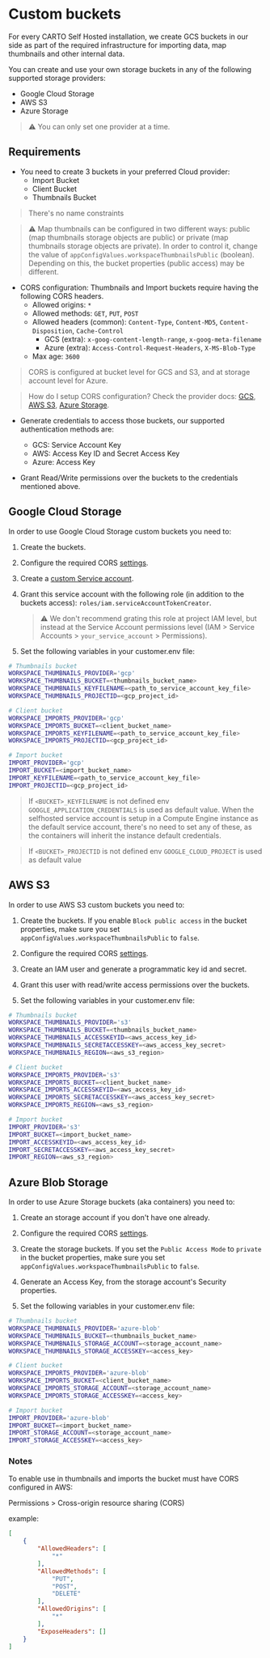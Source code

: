 # Custom buckets


For every CARTO Self Hosted installation, we create GCS buckets in our side as part of the required infrastructure for importing data, map thumbnails and other internal data. 

You can create and use your own storage buckets in any of the following supported storage providers:

- Google Cloud Storage
- AWS S3
- Azure Storage

> :warning: You can only set one provider at a time.

<!--
TODO: Add the code related to Terraform
-->

## Requirements

- You need to create 3 buckets in your preferred Cloud provider:
  - Import Bucket
  - Client Bucket
  - Thumbnails Bucket

> There's no name constraints

> :warning: Map thumbnails can be configured in two different ways: public (map thumbnails storage objects are public) or private (map thumbnails storage objects are private). In order to control it, change the value of `appConfigValues.workspaceThumbnailsPublic` (boolean). Depending on this, the bucket properties (public access) may be different.

- CORS configuration: Thumbnails and Import buckets require having the following CORS headers.
  - Allowed origins: `*`
  - Allowed methods: `GET`, `PUT`, `POST`
  - Allowed headers (common): `Content-Type`, `Content-MD5`, `Content-Disposition`, `Cache-Control`
    - GCS (extra): `x-goog-content-length-range`, `x-goog-meta-filename`
    - Azure (extra): `Access-Control-Request-Headers`, `X-MS-Blob-Type`
  - Max age: `3600`

> CORS is configured at bucket level for GCS and S3, and at storage account level for Azure.

> How do I setup CORS configuration? Check the provider docs: [GCS](https://cloud.google.com/storage/docs/configuring-cors), [AWS S3](https://docs.aws.amazon.com/AmazonS3/latest/userguide/enabling-cors-examples.html), [Azure Storage](https://docs.microsoft.com/en-us/rest/api/storageservices/cross-origin-resource-sharing--cors--support-for-the-azure-storage-services#enabling-cors-for-azure-storage).

- Generate credentials to access those buckets, our supported authentication methods are:
  - GCS: Service Account Key
  - AWS: Access Key ID and Secret Access Key
  - Azure: Access Key

- Grant Read/Write permissions over the buckets to the credentials mentioned above.

## Google Cloud Storage

In order to use Google Cloud Storage custom buckets you need to:

1. Create the buckets.
   
2. Configure the required CORS [settings](#requirements).
   
3. Create a [custom Service account](#custom-service-account).
   
4. Grant this service account with the following role (in addition to the buckets access): `roles/iam.serviceAccountTokenCreator`. 

   > :warning: We don't recommend grating this role at project IAM level, but instead at the Service Account permissions level (IAM > Service Accounts > `your_service_account` > Permissions).

   <!--
   TODO: Add the code related to Terraform
   -->

5. Set the following variables in your customer.env file:

```bash
# Thumbnails bucket
WORKSPACE_THUMBNAILS_PROVIDER='gcp'
WORKSPACE_THUMBNAILS_BUCKET=<thumbnails_bucket_name>
WORKSPACE_THUMBNAILS_KEYFILENAME=<path_to_service_account_key_file>
WORKSPACE_THUMBNAILS_PROJECTID=<gcp_project_id>

# Client bucket
WORKSPACE_IMPORTS_PROVIDER='gcp'
WORKSPACE_IMPORTS_BUCKET=<client_bucket_name>
WORKSPACE_IMPORTS_KEYFILENAME=<path_to_service_account_key_file>
WORKSPACE_IMPORTS_PROJECTID=<gcp_project_id>

# Import bucket
IMPORT_PROVIDER='gcp'
IMPORT_BUCKET=<import_bucket_name>
IMPORT_KEYFILENAME=<path_to_service_account_key_file>
IMPORT_PROJECTID=<gcp_project_id>
```

> If `<BUCKET>_KEYFILENAME` is not defined  env `GOOGLE_APPLICATION_CREDENTIALS` is used as default value. When the selfhosted service account is setup in a Compute Engine instance as the default service account, there's no need to set any of these, as the containers will inherit the instance default credentials.

> If `<BUCKET>_PROJECTID` is not defined  env `GOOGLE_CLOUD_PROJECT` is used as default value

## AWS S3

In order to use AWS S3 custom buckets you need to:

1. Create the buckets. If you enable `Block public access` in the bucket properties, make sure you set `appConfigValues.workspaceThumbnailsPublic` to `false`.

2. Configure the required CORS [settings](#requirements).

3. Create an IAM user and generate a programmatic key id and secret.
   
4. Grant this user with read/write access permissions over the buckets.

5. Set the following variables in your customer.env file:


```bash
# Thumbnails bucket
WORKSPACE_THUMBNAILS_PROVIDER='s3'
WORKSPACE_THUMBNAILS_BUCKET=<thumbnails_bucket_name>
WORKSPACE_THUMBNAILS_ACCESSKEYID=<aws_access_key_id>
WORKSPACE_THUMBNAILS_SECRETACCESSKEY=<aws_access_key_secret>
WORKSPACE_THUMBNAILS_REGION=<aws_s3_region>

# Client bucket
WORKSPACE_IMPORTS_PROVIDER='s3'
WORKSPACE_IMPORTS_BUCKET=<client_bucket_name>
WORKSPACE_IMPORTS_ACCESSKEYID=<aws_access_key_id>
WORKSPACE_IMPORTS_SECRETACCESSKEY=<aws_access_key_secret>
WORKSPACE_IMPORTS_REGION=<aws_s3_region>

# Import bucket
IMPORT_PROVIDER='s3'
IMPORT_BUCKET=<import_bucket_name>
IMPORT_ACCESSKEYID=<aws_access_key_id>
IMPORT_SECRETACCESSKEY=<aws_access_key_secret>
IMPORT_REGION=<aws_s3_region>
```

## Azure Blob Storage

In order to use Azure Storage buckets (aka containers) you need to:

1. Create an storage account if you don't have one already.

2. Configure the required CORS [settings](#requirements).

3. Create the storage buckets. If you set the `Public Access Mode` to `private` in the bucket properties, make sure you set `appConfigValues.workspaceThumbnailsPublic` to `false`.

4. Generate an Access Key, from the storage account's Security properties.

5. Set the following variables in your customer.env file:

```bash
# Thumbnails bucket
WORKSPACE_THUMBNAILS_PROVIDER='azure-blob'
WORKSPACE_THUMBNAILS_BUCKET=<thumbnails_bucket_name>
WORKSPACE_THUMBNAILS_STORAGE_ACCOUNT=<storage_account_name>
WORKSPACE_THUMBNAILS_STORAGE_ACCESSKEY=<access_key>

# Client bucket
WORKSPACE_IMPORTS_PROVIDER='azure-blob'
WORKSPACE_IMPORTS_BUCKET=<client_bucket_name>
WORKSPACE_IMPORTS_STORAGE_ACCOUNT=<storage_account_name>
WORKSPACE_IMPORTS_STORAGE_ACCESSKEY=<access_key>

# Import bucket
IMPORT_PROVIDER='azure-blob'
IMPORT_BUCKET=<import_bucket_name>
IMPORT_STORAGE_ACCOUNT=<storage_account_name>
IMPORT_STORAGE_ACCESSKEY=<access_key>
```

### Notes

To enable use in thumbnails and imports the bucket must have CORS configured in AWS:

Permissions > Cross-origin resource sharing (CORS)

example:

```json
[
    {
        "AllowedHeaders": [
            "*"
        ],
        "AllowedMethods": [
            "PUT",
            "POST",
            "DELETE"
        ],
        "AllowedOrigins": [
            "*"
        ],
        "ExposeHeaders": []
    }
]

```
